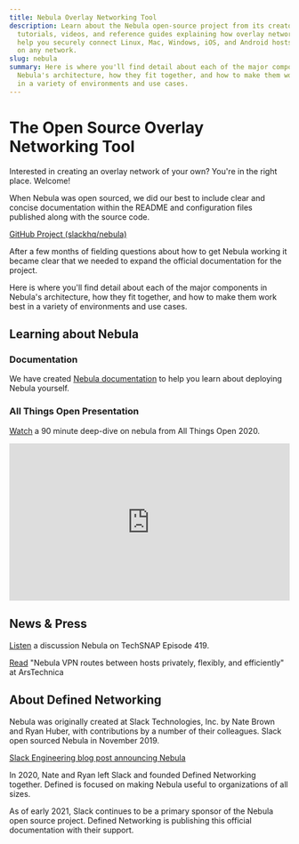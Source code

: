 ```yaml
---
title: Nebula Overlay Networking Tool
description: Learn about the Nebula open-source project from its creators. Find
  tutorials, videos, and reference guides explaining how overlay networks can
  help you securely connect Linux, Mac, Windows, iOS, and Android hosts located
  on any network.
slug: nebula
summary: Here is where you'll find detail about each of the major components in
  Nebula's architecture, how they fit together, and how to make them work best
  in a variety of environments and use cases.
---
```


# The Open Source Overlay Networking Tool

Interested in creating an overlay network of your own? You're in the right place. Welcome!

When Nebula was open sourced, we did our best to include clear and concise documentation within the README and configuration files published along with the source code.

[GitHub Project (slackhq/nebula)](https://github.com/slackhq/nebula)

After a few months of fielding questions about how to get Nebula working it became clear that we needed to expand the official documentation for the project.

Here is where you'll find detail about each of the major components in Nebula's architecture, how they fit together, and how to make them work best in a variety of environments and use cases.

## Learning about Nebula

### Documentation

We have created [Nebula documentation](/nebula/introduction/) to help you learn about deploying Nebula yourself.

### All Things Open Presentation

[Watch](https://www.youtube.com/watch?v=qy2cgqglt3o) a 90 minute deep-dive on nebula from All Things Open 2020.

<div width="100%" height="0" style="padding-bottom: 56.25%; overflow: hidden; position: relative; margin-bottom: 16px;">
  <iframe width="100%" height="100%" style="position: absolute;" src="https://www.youtube.com/embed/qy2cgqglt3o" title="All Things Open YouTube video" frameborder="0" allow="accelerometer; autoplay; clipboard-write; encrypted-media; gyroscope; picture-in-picture" allowfullscreen></iframe>
</div>

## News & Press

[Listen](https://techsnap.systems/419) a discussion Nebula on TechSNAP Episode 419.

[Read](https://arstechnica.com/gadgets/2019/12/nebula-vpn-routes-between-hosts-privately-flexibly-and-efficiently/) "Nebula VPN routes between hosts privately, flexibly, and efficiently" at ArsTechnica

## About Defined Networking

Nebula was originally created at Slack Technologies, Inc. by Nate Brown and Ryan Huber, with contributions by a number of their colleagues. Slack open sourced Nebula in November 2019.

[Slack Engineering blog post announcing Nebula](https://slack.engineering/introducing-nebula-the-open-source-global-overlay-network-from-slack/)

In 2020, Nate and Ryan left Slack and founded Defined Networking together. Defined is focused on making Nebula useful to organizations of all sizes.

As of early 2021, Slack continues to be a primary sponsor of the Nebula open source project. Defined Networking is publishing this official documentation with their support.
